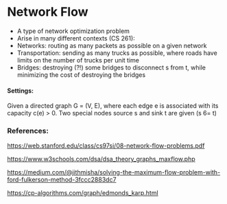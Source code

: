 # Network Flow

- A type of network optimization problem
- Arise in many different contexts (CS 261):
- Networks: routing as many packets as possible on a given
network
- Transportation: sending as many trucks as possible, where
roads have limits on the number of trucks per unit time
- Bridges: destroying (?!) some bridges to disconnect s from t,
while minimizing the cost of destroying the bridges

#### Settings: 
Given a directed graph G = (V, E), where each edge
e is associated with its capacity c(e) > 0. Two special nodes
source s and sink t are given (s 6= t)

### References:

https://web.stanford.edu/class/cs97si/08-network-flow-problems.pdf

https://www.w3schools.com/dsa/dsa_theory_graphs_maxflow.php

https://medium.com/@jithmisha/solving-the-maximum-flow-problem-with-ford-fulkerson-method-3fccc2883dc7

https://cp-algorithms.com/graph/edmonds_karp.html
